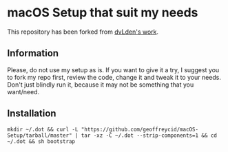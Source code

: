 # macOS Setup that suit my needs

This repository has been forked from [dvLden's
work](https://github.com/dvLden/macOS-Setup).

## Information
Please, do not use my setup as is. If you want to give it a try, I suggest you
to fork my repo first, review the code, change it and tweak it to your needs.
Don't just blindly run it, because it may not be something that you want/need.

## Installation
`mkdir ~/.dot && curl -L "https://github.com/geoffreycid/macOS-Setup/tarball/master" | tar -xz -C ~/.dot --strip-components=1 && cd ~/.dot && sh bootstrap`

